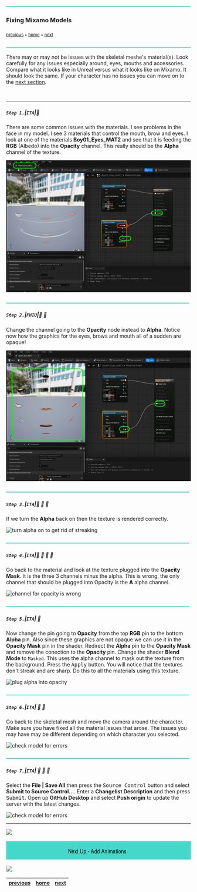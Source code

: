 ![](../images/line3.png)

### Fixing Mixamo Models

<sub>[previous](../character-anim/README.md#user-content-download-character--animations) • [home](../README.md#user-content-ue4-animations) • [next](../add-animations/README.md#user-content-add-animations)</sub>

![](../images/line3.png)

There may or may not be issues with the skeletal meshe's material(s). Look carefully for any issues especially around, eyes, mouths and accessories. Compare what it looks like in Unreal versus what it looks like on Mixamo.  It should look the same. If your character has no issues you can move on to the [next section](../add-animations/README.md#user-content-add-animations).

<br>

---

##### `Step 1.`\|`ITA`|:small_blue_diamond:

There are some common issues with the materials. I see problems in the face in my model. I see 3 materials that control the mouth, brow and eyes. I look at one of the materials **Boy01_Eyes_MAT2** and see that it is feeding the **RGB** (Albedo) into the **Opacity** channel.  This really should be the **Alpha** channel of the texture.

![streaks in face material](images/IssueWithAlpha.png)

![](../images/line2.png)

##### `Step 2.`\|`FHIU`|:small_blue_diamond: :small_blue_diamond: 

Change the channel going to the **Opacity** node instead to **Alpha**. Notice now how the graphics for the eyes, brows and mouth all of a sudden are opaque!

![texture without alpha is streaking](images/alphaPlug.png)

![](../images/line2.png)

##### `Step 3.`\|`ITA`|:small_blue_diamond: :small_blue_diamond: :small_blue_diamond:

If we turn the **Alpha** back on then the texture is rendered correctly.

![turn alpha on to get rid of streaking](images/TextWithAlpha.jpg)

![](../images/line2.png)

##### `Step 4.`\|`ITA`|:small_blue_diamond: :small_blue_diamond: :small_blue_diamond: :small_blue_diamond:

Go back to the material and look at the texture plugged into the **Opacity Mask**. It is the three 3 channels minus the alpha. This is wrong, the only channel that should be plugged into Opacity is the **A** alpha channel.

![channel for opacity is wrong](images/ChannelForOpacityIsWrong.png)

![](../images/line2.png)

##### `Step 5.`\|`ITA`| :small_orange_diamond:

Now change the pin going to **Opacity** from the top **RGB** pin to the bottom **Alpha** pin. Also since these graphics are not opaque we can use it in the **Opacity Mask** pin in the shader.  Redirect the **Alpha** pin to the **Opacity Mask** and remove the conection to the **Opacity** pin.  Change the shader **Blend Mode** to `Masked`. This uses the alpha channel to mask out the texture from the background. Press the <kbd>Apply</kbd> button.  You will notice that the textures don't streak and are sharp.  Do this to all the materials using this texture.

![plug alpha into opacity](images/ChannelForOpacityCorrected.png)

![](../images/line2.png)

##### `Step 6.`\|`ITA`| :small_orange_diamond: :small_blue_diamond:

Go back to the skeletal mesh and move the camera around the character. Make sure you have fixed all the material issues that arose. The issues you may have may be different depending on which character you selected.

![check model for errors](images/ModelFixedMaterials.jpg)

![](../images/line2.png)

##### `Step 7.`\|`ITA`| :small_orange_diamond: :small_blue_diamond: :small_blue_diamond:

Select the **File | Save All** then press the <kbd>Source Control</kbd> button and select **Submit to Source Control...**.  Enter a **Changelist Description** and then press <kbd>Submit</kbd>.  Open up **GitHub Desktop** and select **Push origin** to update the server with the latest changes.


![check model for errors](images/GitHub.png)

___


![](../images/line1.png)

<!-- <img src="https://via.placeholder.com/1000x100/45D7CA/000000/?text=Next Up - Add Animations"> -->
![next up next tile](images/banner.png)

![](../images/line1.png)

| [previous](../character-anim/README.md#user-content-download-character--animations)| [home](../README.md#user-content-ue4-animations) | [next](../add-animations/README.md#user-content-add-animations)|
|---|---|---|
